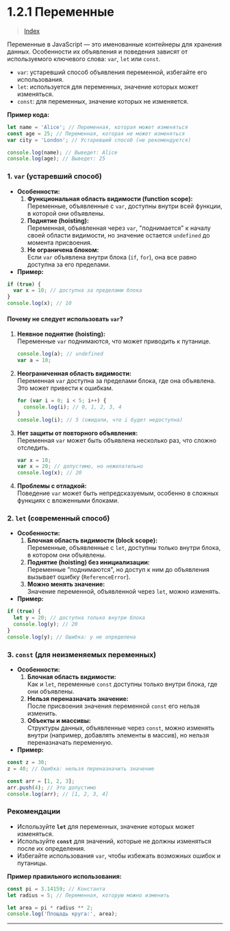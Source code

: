 # **1.2.1 Переменные**

> [Index](./0%20Index.md)

Переменные в JavaScript — это именованные контейнеры для хранения данных. Особенности их объявления и поведения зависят от используемого ключевого слова: `var`, `let` или `const`.

- `var`: устаревший способ объявления переменной, избегайте его использования.
- `let`: используется для переменных, значение которых может изменяться.
- `const`: для переменных, значение которых не изменяется.

**Пример кода:**

```javascript
let name = 'Alice'; // Переменная, которая может изменяться
const age = 25; // Переменная, которая не может изменяться
var city = 'London'; // Устаревший способ (не рекомендуется)

console.log(name); // Выведет: Alice
console.log(age); // Выведет: 25
```

### **1. `var` (устаревший способ)**

- **Особенности:**
  1. **Функциональная область видимости (function scope):**  
     Переменные, объявленные с `var`, доступны внутри всей функции, в которой они объявлены.
  2. **Поднятие (hoisting):**  
     Переменная, объявленная через `var`, "поднимается" к началу своей области видимости, но значение остается `undefined` до момента присвоения.
  3. **Не ограничена блоком:**  
     Если `var` объявлена внутри блока (`if`, `for`), она все равно доступна за его пределами.
- **Пример:**

```javascript
if (true) {
  var x = 10; // доступна за пределами блока
}
console.log(x); // 10
```

#### **Почему не следует использовать `var`?**

1. **Неявное поднятие (hoisting):**  
   Переменные `var` поднимаются, что может приводить к путанице.

   ```javascript
   console.log(a); // undefined
   var a = 10;
   ```

2. **Неограниченная область видимости:**  
   Переменная `var` доступна за пределами блока, где она объявлена. Это может привести к ошибкам.

   ```javascript
   for (var i = 0; i < 5; i++) {
     console.log(i); // 0, 1, 2, 3, 4
   }
   console.log(i); // 5 (ожидали, что i будет недоступна)
   ```

3. **Нет защиты от повторного объявления:**  
   Переменная `var` может быть объявлена несколько раз, что сложно отследить.

   ```javascript
   var x = 10;
   var x = 20; // допустимо, но нежелательно
   console.log(x); // 20
   ```

4. **Проблемы с отладкой:**  
   Поведение `var` может быть непредсказуемым, особенно в сложных функциях с вложенными блоками.

### **2. `let` (современный способ)**

- **Особенности:**
  1. **Блочная область видимости (block scope):**  
     Переменные, объявленные с `let`, доступны только внутри блока, в котором они объявлены.
  2. **Поднятие (hoisting) без инициализации:**  
     Переменные "поднимаются", но доступ к ним до объявления вызывает ошибку (`ReferenceError`).
  3. **Можно менять значение:**  
     Значение переменной, объявленной через `let`, можно изменять.
- **Пример:**

```javascript
if (true) {
  let y = 20; // доступна только внутри блока
  console.log(y); // 20
}
console.log(y); // Ошибка: y не определена
```

### **3. `const` (для неизменяемых переменных)**

- **Особенности:**
  1. **Блочная область видимости:**  
     Как и `let`, переменные `const` доступны только внутри блока, где они объявлены.
  2. **Нельзя переназначать значение:**  
     После присвоения значения переменной `const` его нельзя изменить.
  3. **Объекты и массивы:**  
     Структуры данных, объявленные через `const`, можно изменять внутри (например, добавлять элементы в массив), но нельзя переназначать переменную.
- **Пример:**

```javascript
const z = 30;
z = 40; // Ошибка: нельзя переназначить значение

const arr = [1, 2, 3];
arr.push(4); // Это допустимо
console.log(arr); // [1, 2, 3, 4]
```

### **Рекомендации**

- Используйте **`let`** для переменных, значение которых может изменяться.
- Используйте **`const`** для значений, которые не должны изменяться после их определения.
- Избегайте использования `var`, чтобы избежать возможных ошибок и путаницы.

**Пример правильного использования:**

```javascript
const pi = 3.14159; // Константа
let radius = 5; // Переменная, которую можно изменить

let area = pi * radius ** 2;
console.log('Площадь круга:', area);
```

---
